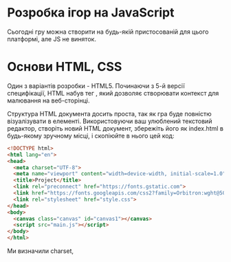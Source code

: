 # Розробка ігор на JavaScript

Сьогодні гру можна створити на будь-якій пристосованій для цього платформі, але JS не виняток.

# Основи HTML, CSS

Один з варіантів розробки - HTML5. Починаючи з 5-й версії специфікації, HTML набув тег <canvas>, який дозволяє створювати контекст для малювання на веб-сторінці.

Структура HTML документа досить проста, так як гра буде повністю візуалізувати в <canvas> елементі. Використовуючи ваш улюблений текстовий редактор, створіть новий HTML документ, збережіть його як index.html в будь-якому зручному місці, і скопіюйте в нього цей код:

  ```html
  <!DOCTYPE html>
<html lang="en">
<head>
    <meta charset="UTF-8">
    <meta name="viewport" content="width=device-width, initial-scale=1.0">
    <title>Project</title>
    <link rel="preconnect" href="https://fonts.gstatic.com"> 
    <link href="https://fonts.googleapis.com/css2?family=Orbitron:wght@500&display=swap" rel="stylesheet">  
    <link rel="stylesheet" href="style.css">
</head>
<body>
    <canvas class="canvas" id="canvas1"></canvas>
    <script src="main.js"></script>
</body>
</html>
  ```
  
Ми визначили charset, <title> і якийсь базовий CSS в заголовку. Тіло документа містить елементи <canvas> і <script> - ми будемо візуалізувати гру всередині першого і писати JavaScript код, який управляє грою, в другому. Елемент <canvas> має id рівний canvas1, який дозволяє однозначно відшукати елемент.

```CSS
  body{
    background: black;
}
canvas{  
    position: absolute;
    top: 50%;
    left: 50%;
    transform: translate(-50%, -50%);
    width: 900px;
    height: 600px;
    background: url('ground.png') no-repeat;
    background-size: cover;
    font-family: 'Orbitron', sans-serif;
}
  ```
  У цій частині коду ми задаємо розмір нашого canvas, фон(є можливість використовувати зображення), можемо використовувати різні шрифти.
  
# Основи Canvas
  Щоб мати можливість візуалізувати гру в <canvas> елементі, спочатку ми повинні отримати посилання на цей елемент в коді JavaScript. Додайте наступний код після відкриваючого тега <script>.
  ```js
  const canvas = document.getElementById('canvas1');
const ctx = canvas.getContext('2d');
  ```
  Таким чином, ми зберігаємо посилання на <canvas> елемент в змінної canvas. Далі ми створюємо змінну ctx для зберігання 2D візуалізації контексту - метод, який використовується для відтворення в Canvas.

  Ми оновлюємо і відображаємо сцени, і потім використовуємо requestAnimationFrame для постановки в чергу наступного циклу.
  ```js
  function animate(){
   
    requestAnimationFrame(animate);
}
  animate();
  ```
# Як створювалась гра?
  Гра, представлена у даному проєкті є аналогом мобільної гри Plants vs Zombie.
  Спочатку, ми розділили наше ігрове поле для розміщення об'єктів на ньому. 
 ```js
  class Cell{
    constructor(x, y){
        this.x = x;
        this.y = y;
        this.width = cellSize;
        this.height = cellSize;
    }
    draw(){
        if (mouse.x && mouse.y  && collision(this, mouse)){
            ctx.strokeStyle = 'black';
            ctx.strokeRect(this.x, this.y, this.width, this.height)
        }
        
    }
}
  function creategrid(){
    for (let y = cellSize; y < canvas.height; y += cellSize){
        for (let x = 0; x < canvas.width; x += cellSize){
            gameGrid.push(new Cell(x, y));
        }
    }
}
creategrid();
function handleGameGrid(){
    for (let i = 0; i < gameGrid.length; i++){
        gameGrid[i].draw();
    }
}
  ```
 За допомогою цієї частини коду наше поле розділяється на деякі частини, а саме на квадрати, які будуть підсвічуватись при наведені курсору на них. 
  
```js
const mouse ={
    x: 10,
    y: 10,
    width: 0.1,
    height: 0.1,
    clicked: false
}
canvas.addEventListener('mousedown', function(){
    mouse.clicked = true;    
});
canvas.addEventListener('mouseup', function(){
    mouse.clicked = false;    
});
let canvasPosition = canvas.getBoundingClientRect();
canvas.addEventListener('mousemove', function(e){
    mouse.x = e.x - canvasPosition.left;
    mouse.y = e.y - canvasPosition.top;
});
canvas.addEventListener('mouseleave', function(){
    mouse.x = undefined;
    mouse.y = undefined;
});
  ```
  Ця частина відповідає за функціональність мишки.                                     
# Створення персонажів
  У даному контексті, ми маємо два види персонажів: захисники та вороги.
```js
class Defender{
    constructor(x, y){
        this.x = x;
        this.y = y;
        this.width = cellSize - cellGap * 2;
        this.height = cellSize - cellGap * 2;
        this.shooting = false;
        this.shootNow = false;
        this.health = 100;
        this.projectiles = [];
        this.timer = 0;
        this.frameX = 0;
        this.frameY = 0;
        this.spriteWidth = 256;
        this.spriteHeight = 187;
        this.minFrame = 0;
        this.maxFrame = 9;
        this.chosenDefender = chosenDefender;
    }
    draw(){
        //ctx.fillStyle = 'blue';
        //ctx.fillRect(this.x, this.y, this.width, this.height);
        //ctx.fillStyle = 'green';
        //ctx.font = '30px Orbitron';
        //ctx.fillText(Math.floor(this.health), this.x + 15, this.y + 30);
        if (this.chosenDefender === 1){
            ctx.drawImage(defender1, this.frameX * this.spriteWidth, 0, this.spriteWidth, this.spriteHeight, this.x, this.y, this.width, this.height);
        }else if(this.chosenDefender === 2){
            ctx.drawImage(defender2, this.frameX * this.spriteWidth, 0, this.spriteWidth, this.spriteHeight, this.x, this.y, this.width, this.height);
        }
       
    }
   ```
  Даний class прописує наших персонажів, а саме іх характеристики. ctx.drawImage - надає різні способи малювання зображення на полотні.  
  ```js
  ctx.drawImage(image, sx, sy, sWidth, sHeight, dx, dy, dWidth, dHeight);
  ```
dx
                                        
Координата по осі Х, що позначає стартову точку полотна-приймача, в яку буде поміщений верхній лівий кут вихідного image.
                                        
dy
                                        
Координата по осі Y, що позначає стартову точку полотна-приймача, в яку буде поміщений верхній лівий кут вихідного image.
                                        
dWidth
                                        
Ширина зображення, отриманого з вихідного image. Ця опція дозволяє масштабувати зображення по ширині. Якщо опція не задана, зображення не буде масштабувати.
                                        
dHeight
                                        
Висота зображення, отриманого з вихідного image. Ця опція дозволяє масштабувати зображення по висоті. Якщо опція не задана, зображення не буде масштабувати.
                                        
sx
                                        
Координата по осі X верхнього лівого кута фрагмента, який буде вирізаний з зображення-джерела і поміщений в контекст-приймач.
                                        
sy
                                        
Координата по осі Y верхнього лівого кута фрагмента, який буде вирізаний з зображення-джерела і поміщений в контекст-приймач.
                                        
sWidth
                                        
Ширина фрагмента, який буде вирізаний з зображення джерела і поміщений в контекст-приймач. Якщо не задана, фрагмент від точки, заданої sx і sy до правого нижнього кута джерела буде цілком скопійований в контекст-приймач.
                                        
sHeight
                                        
Висота фрагмента, який буде вирізаний з зображення джерела і поміщений в контекст-приймач.
                                        
За допомогою нижче наведенего коду ми завантажуємо зображення
  ```js
const defender1 = new Image();
defender1.src = 'defender1.png'
const defender2 = new Image();
defender2.src = 'defender2.png'
  ```
#
  
#
